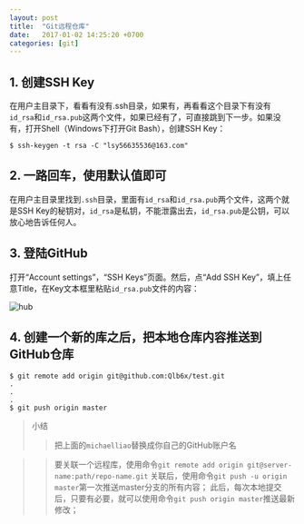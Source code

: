 ```yaml
---
layout: post
title:  "Git远程仓库"
date:   2017-01-02 14:25:20 +0700
categories: [git]
---
```


## 1. 创建SSH Key
在用户主目录下，看看有没有.ssh目录，如果有，再看看这个目录下有没有`id_rsa`和`id_rsa.pub`这两个文件，如果已经有了，可直接跳到下一步。如果没有，打开Shell（Windows下打开Git Bash），创建SSH Key：

```
$ ssh-keygen -t rsa -C "lsy56635536@163.com"
```

## 2. 一路回车，使用默认值即可
在用户主目录里找到`.ssh`目录，里面有`id_rsa`和`id_rsa.pub`两个文件，这两个就是SSH Key的秘钥对，`id_rsa`是私钥，不能泄露出去，`id_rsa.pub`是公钥，可以放心地告诉任何人。
## 3. 登陆GitHub
打开“Account settings”，“SSH Keys”页面。然后，点“Add SSH Key”，填上任意Title，在Key文本框里粘贴`id_rsa.pub`文件的内容：

![hub](http://139.129.117.12/img/0.png "hub")

## 4. 创建一个新的库之后，把本地仓库内容推送到GitHub仓库

```
$ git remote add origin git@github.com:Qlb6x/test.git
.
.
.
$ git push origin master
```

>小结
>>把上面的`michaelliao`替换成你自己的GitHub账户名

>>要关联一个远程库，使用命令`git remote add origin git@server-name:path/repo-name.git`
>>关联后，使用命令`git push -u origin master`第一次推送master分支的所有内容；
>>此后，每次本地提交后，只要有必要，就可以使用命令`git push origin master`推送最新修改；